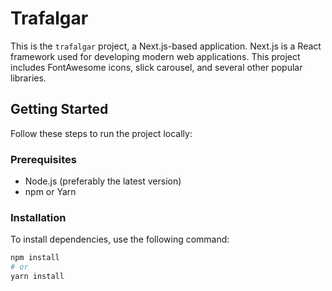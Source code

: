 # Trafalgar

This is the `trafalgar` project, a Next.js-based application. Next.js is a React framework used for developing modern web applications. This project includes FontAwesome icons, slick carousel, and several other popular libraries.

## Getting Started

Follow these steps to run the project locally:

### Prerequisites

- Node.js (preferably the latest version)
- npm or Yarn

### Installation

To install dependencies, use the following command:

```bash
npm install
# or
yarn install
